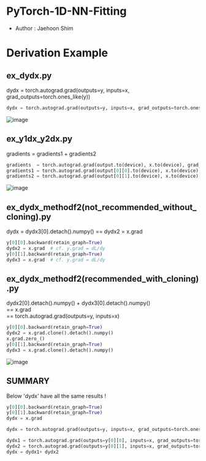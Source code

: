 # PyTorch-1D-NN-Fitting

- Author : Jaehoon Shim


# Derivation Example
## ex_dydx.py

dydx = torch.autograd.grad(outputs=y, inputs=x, grad_outputs=torch.ones_like(y))

```python
dydx = torch.autograd.grad(outputs=y, inputs=x, grad_outputs=torch.ones_like(y), create_graph=True, retain_graph=True) 
```

![image](https://github.com/Jaehoon9201/PyTorch-1D-NN-Fitting/assets/71545160/253285e0-e912-4446-a8fa-30faec444a72)

## ex_y1dx_y2dx.py

gradients = gradients1 + gradients2

```python
gradients  = torch.autograd.grad(output.to(device), x.to(device), grad_outputs=torch.tensor([[1, 1]]).to(device), retain_graph = True)
gradients1 = torch.autograd.grad(output[0][0].to(device), x.to(device), grad_outputs=torch.tensor(1).to(device), retain_graph = True)
gradients2 = torch.autograd.grad(output[0][1].to(device), x.to(device), grad_outputs=torch.tensor(1).to(device), retain_graph = True)
```

![image](https://github.com/Jaehoon9201/PyTorch-1D-NN-Fitting/assets/71545160/f5018cb4-8881-477f-b118-6860d0221a74)

## ex_dydx_methodf2(not_recommended_without_cloning).py

dydx = dydx3[0].detach().numpy()  == dydx2 = x.grad  

```python
y[0][0].backward(retain_graph=True)
dydx2 = x.grad  # cf. y.grad = dL/dy
y[0][1].backward(retain_graph=True)
dydx3 = x.grad  # cf. y.grad = dL/dy
```

## ex_dydx_methodf2(recommended_with_cloning).py

dydx2[0].detach().numpy() + dydx3[0].detach().numpy()  
== x.grad   
== torch.autograd.grad(outputs=y, inputs=x)

```python
y[0][0].backward(retain_graph=True)
dydx2 = x.grad.clone().detach().numpy()
x.grad.zero_()
y[0][1].backward(retain_graph=True)
dydx3 = x.grad.clone().detach().numpy()
```

![image](https://github.com/Jaehoon9201/PyTorch-1D-NN-Fitting/assets/71545160/1d9b65f7-e2ba-4800-bbae-a5936e8b2c4c)


## SUMMARY

Below 'dydx' have all the same results !

```python
y[0][0].backward(retain_graph=True)
y[0][1].backward(retain_graph=True)
dydx = x.grad
``` 

```python
dydx = torch.autograd.grad(outputs=y, inputs=x, grad_outputs=torch.ones_like(y))
```

```python
dydx1 = torch.autograd.grad(outputs=y[0][0], inputs=x, grad_outputs=torch.ones_like(y), create_graph=True, retain_graph=True) 
dydx2 = torch.autograd.grad(outputs=y[0][1], inputs=x, grad_outputs=torch.ones_like(y), create_graph=True, retain_graph=True) 
dydx = dydx1+ dydx2
```



